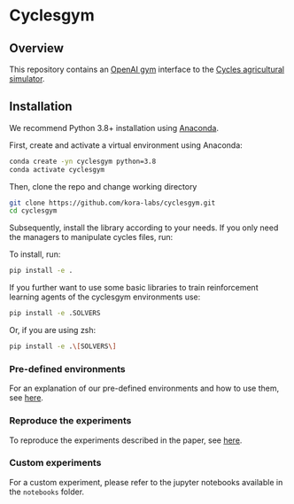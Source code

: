 # Cyclesgym

## Overview

This repository contains an [OpenAI gym](https://gym.openai.com/) interface to the [Cycles 
agricultural simulator](https://plantscience.psu.edu/research/labs/kemanian/models-and-tools/cycles).

## Installation

We recommend Python 3.8+ installation using [Anaconda](https://www.anaconda.com/products/individual#downloads).

First, create and activate a virtual environment using Anaconda:

```bash
conda create -yn cyclesgym python=3.8
conda activate cyclesgym
```

Then, clone the repo and change working directory

```bash
git clone https://github.com/kora-labs/cyclesgym.git
cd cyclesgym
```

Subsequently, install the library according to your needs.
If you only need the managers to manipulate cycles files, run:

To install, run:

```bash
pip install -e .
```

If you further want to use some basic libraries to train reinforcement learning agents of the cyclesgym environments use:
```bash
pip install -e .SOLVERS
```

Or, if you are using zsh:
```bash
pip install -e .\[SOLVERS\]
```


### Pre-defined environments
For an explanation of our pre-defined environments and how to use them, see [here](documents/predefined_envs.md).

### Reproduce the experiments  
To reproduce the experiments described in the paper, see [here](documents/experiments.md).

### Custom experiments
For a custom experiment, please refer to the jupyter notebooks available in the `notebooks` folder.